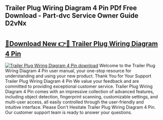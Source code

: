 ## Trailer Plug Wiring Diagram 4 Pin PDf Free Download - Part-dvc Service Owner Guide D2vNx

# <h2><a href="http://dfu9ehz.blite.top/?on=Trailer+Plug+Wiring+Diagram+4+Pin">🔗Download New 👉🔴 Trailer Plug Wiring Diagram 4 Pin</a></h2>

[![Trailer Plug Wiring Diagram 4 Pin download](https://i.imgur.com/lujVjoI.png)](http://dfu9ehz.blite.top/?on=Trailer+Plug+Wiring+Diagram+4+Pin)
Welcome to the Trailer Plug Wiring Diagram 4 Pin user manual, your one-stop resource for understanding and using your new product. Thank You for Your Support Trailer Plug Wiring Diagram 4 Pin We value your feedback and are committed to providing exceptional customer service. Trailer Plug Wiring Diagram 4 Pin comes with an impressive collection of advanced features, including object detection, fingerprint scanning, customizable settings, and multi-user access, all easily controlled through the user-friendly and intuitive interface. Please Don't Hesitate Trailer Plug Wiring Diagram 4 Pin. Our customer support team is ready to answer your questions.
